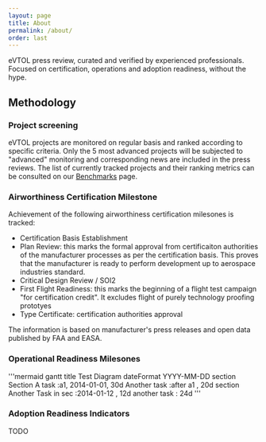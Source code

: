 ```yaml
---
layout: page
title: About
permalink: /about/
order: last
---
```


eVTOL press review, curated and verified by experienced professionals. Focused on certification, operations and adoption readiness, without the hype.

## Methodology

### Project screening

eVTOL projects are monitored on regular basis and ranked according to specific criteria. Only the 5 most advanced projects will be subjected to "advanced" monitoring and corresponding news are included in the press reviews. The list of currently tracked projects and their ranking metrics can be consulted on our [Benchmarks](/benchmarks) page.

### Airworthiness Certification Milestone

Achievement of the following airworthiness certification milesones is tracked:

- Certification Basis Establishment
- Plan Review: this marks the formal approval from certificaiton authorities of the manufacturer processes as per the certification basis. This proves that the manufacturer is ready to perform development up to aerospace industries standard.
- Critical Design Review / SOI2
- First Flight Readiness: this marks the beginning of a flight test campaign "for certification credit". It excludes flight of purely technology proofing prototyes
- Type Certificate: certification authorities approval

The information is based on manufacturer's press releases and open data published by FAA and EASA.  

### Operational Readiness Milesones

'''mermaid
gantt
    title Test Diagram
    dateFormat  YYYY-MM-DD
    section Section
    A task           :a1, 2014-01-01, 30d
    Another task     :after a1  , 20d
    section Another
    Task in sec      :2014-01-12  , 12d
    another task      : 24d
'''


### Adoption Readiness Indicators

TODO
